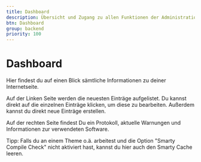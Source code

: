 ```yaml
---
title: Dashboard
description: Übersicht und Zugang zu allen Funktionen der Administration
btn: Dashboard
group: backend
priority: 100
---
```


# Dashboard

Hier findest du auf einen Blick sämtliche Informationen zu deiner Internetseite.

Auf der Linken Seite werden die neuesten Einträge aufgelistet. 
Du kannst direkt auf die einzelnen Einträge klicken, um diese zu bearbeiten.
Außerdem kannst du direkt neue Einträge erstellen.

Auf der rechten Seite findest Du ein Protokoll, aktuelle Warnungen und Informationen zur verwendeten Software.

Tipp: Falls du an einem Theme o.ä. arbeitest und die Option "Smarty Compile Check" nicht aktiviert hast,
kannst du hier auch den Smarty Cache leeren.